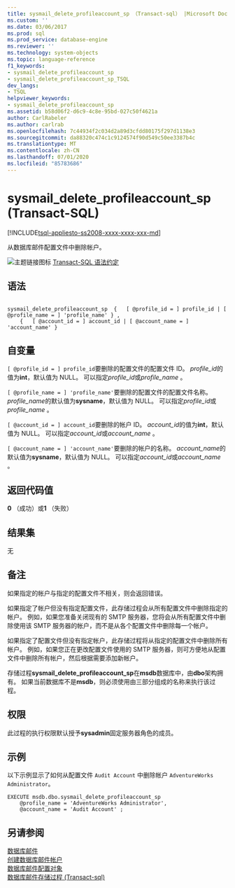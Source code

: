 ```yaml
---
title: sysmail_delete_profileaccount_sp （Transact-sql） |Microsoft Docs
ms.custom: ''
ms.date: 03/06/2017
ms.prod: sql
ms.prod_service: database-engine
ms.reviewer: ''
ms.technology: system-objects
ms.topic: language-reference
f1_keywords:
- sysmail_delete_profileaccount_sp
- sysmail_delete_profileaccount_sp_TSQL
dev_langs:
- TSQL
helpviewer_keywords:
- sysmail_delete_profileaccount_sp
ms.assetid: b58d06f2-d6c9-4c8e-95bd-027c50f4621a
author: CarlRabeler
ms.author: carlrab
ms.openlocfilehash: 7c44934f2c034d2a89d3cfdd80175f297d1138e3
ms.sourcegitcommit: da88320c474c1c9124574f90d549c50ee3387b4c
ms.translationtype: MT
ms.contentlocale: zh-CN
ms.lasthandoff: 07/01/2020
ms.locfileid: "85783686"
---
```

# <a name="sysmail_delete_profileaccount_sp-transact-sql"></a>sysmail_delete_profileaccount_sp (Transact-SQL)
[!INCLUDE[tsql-appliesto-ss2008-xxxx-xxxx-xxx-md](../../includes/applies-to-version/sqlserver.md)]

  从数据库邮件配置文件中删除帐户。  
  
 ![主题链接图标](../../database-engine/configure-windows/media/topic-link.gif "“主题链接”图标") [Transact-SQL 语法约定](../../t-sql/language-elements/transact-sql-syntax-conventions-transact-sql.md)  
  
## <a name="syntax"></a>语法  
  
```  
  
sysmail_delete_profileaccount_sp  {   [ @profile_id = ] profile_id | [ @profile_name = ] 'profile_name' } ,  
    {   [ @account_id = ] account_id | [ @account_name = ] 'account_name' }  
```  
  
## <a name="arguments"></a>自变量  
`[ @profile_id = ] profile_id`要删除的配置文件的配置文件 ID。 *profile_id*的值为**int**，默认值为 NULL。 可以指定*profile_id*或*profile_name* 。  
  
`[ @profile_name = ] 'profile_name'`要删除的配置文件的配置文件名称。 *profile_name*的默认值为**sysname**，默认值为 NULL。 可以指定*profile_id*或*profile_name* 。  
  
`[ @account_id = ] account_id`要删除的帐户 ID。 *account_id*的值为**int**，默认值为 NULL。 可以指定*account_id*或*account_name* 。  
  
`[ @account_name = ] 'account_name'`要删除的帐户的名称。 *account_name*的默认值为**sysname**，默认值为 NULL。 可以指定*account_id*或*account_name* 。  
  
## <a name="return-code-values"></a>返回代码值  
 **0** （成功）或**1** （失败）  
  
## <a name="result-sets"></a>结果集  
 无  
  
## <a name="remarks"></a>备注  
 如果指定的帐户与指定的配置文件不相关，则会返回错误。  
  
 如果指定了帐户但没有指定配置文件，此存储过程会从所有配置文件中删除指定的帐户。 例如，如果您准备关闭现有的 SMTP 服务器，您将会从所有配置文件中删除使用该 SMTP 服务器的帐户，而不是从各个配置文件中删除每一个帐户。  
  
 如果指定了配置文件但没有指定帐户，此存储过程将从指定的配置文件中删除所有帐户。 例如，如果您正在更改配置文件使用的 SMTP 服务器，则可方便地从配置文件中删除所有帐户，然后根据需要添加新帐户。  
  
 存储过程**sysmail_delete_profileaccount_sp**在**msdb**数据库中，由**dbo**架构拥有。 如果当前数据库不是**msdb**，则必须使用由三部分组成的名称来执行该过程。  
  
## <a name="permissions"></a>权限  
 此过程的执行权限默认授予**sysadmin**固定服务器角色的成员。  
  
## <a name="examples"></a>示例  
 以下示例显示了如何从配置文件 `Audit Account` 中删除帐户 `AdventureWorks Administrator`。  
  
```  
EXECUTE msdb.dbo.sysmail_delete_profileaccount_sp  
    @profile_name = 'AdventureWorks Administrator',  
    @account_name = 'Audit Account' ;  
```  
  
## <a name="see-also"></a>另请参阅  
 [数据库邮件](../../relational-databases/database-mail/database-mail.md)   
 [创建数据库邮件帐户](../../relational-databases/database-mail/create-a-database-mail-account.md)   
 [数据库邮件配置对象](../../relational-databases/database-mail/database-mail-configuration-objects.md)   
 [数据库邮件存储过程 &#40;Transact-sql&#41;](../../relational-databases/system-stored-procedures/database-mail-stored-procedures-transact-sql.md)  
  
  
